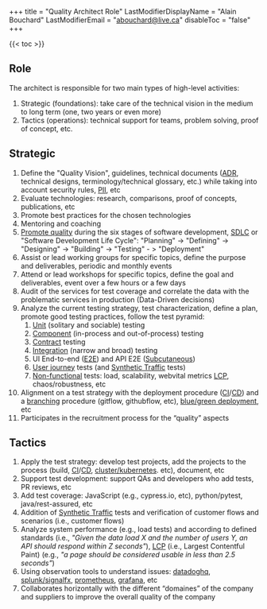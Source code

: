 +++
title = "Quality Architect Role"
LastModifierDisplayName = "Alain Bouchard"
LastModifierEmail = "abouchard@live.ca"
disableToc = "false"
+++

{{< toc >}}

## Role

The architect is responsible for two main types of high-level activities:

1. Strategic (foundations): take care of the technical vision in the medium to long term (one, two years or even more)
1. Tactics (operations): technical support for teams, problem solving, proof of concept, etc.

## Strategic

1. Define the "Quality Vision", guidelines, technical documents ([ADR], technical designs, terminology/technical glossary, etc.) while taking into account security rules, [PII], etc
1. Evaluate technologies: research, comparisons, proof of concepts, publications, etc
1. Promote best practices for the chosen technologies
1. Mentoring and coaching
1. [Promote quality] during the six stages of software development, [SDLC] or "Software Development Life Cycle": "Planning" -> "Defining" -> "Designing" -> "Building" -> "Testing" - > "Deployment"
1. Assist or lead working groups for specific topics, define the purpose and deliverables, periodic and monthly events
1. Attend or lead workshops for specific topics, define the goal and deliverables, event over a few hours or a few days
1. Audit of the services for test coverage and correlate the data with the problematic services in production (Data-Driven decisions)
1. Analyze the current testing strategy, test characterization, define a plan, promote good testing practices, follow the test pyramid:
    1. [Unit] (solitary and sociable) testing
    1. [Component] (in-process and out-of-process) testing
    1. [Contract] testing
    1. [Integration] (narrow and broad) testing
    1. UI End-to-end ([E2E]) and API E2E ([Subcutaneous])
    1. [User journey] tests (and [Synthetic Traffic] tests)
    1. [Non-functional] tests: load, scalability, webvital metrics [LCP], chaos/robustness, etc
1. Alignment on a test strategy with the deployment procedure ([CI]/[CD]) and a [branching] procedure (gitflow, githubflow, etc), [blue/green deployment], etc
1. Participates in the recruitment process for the “quality” aspects

## Tactics

1. Apply the test strategy: develop test projects, add the projects to the process (build, [CI]/[CD], [cluster/kubernetes]. etc), document, etc
1. Support test development: support QAs and developers who add tests, PR reviews, etc
1. Add test coverage: JavaScript (e.g., cypress.io, etc), python/pytest, java/rest-assured, etc
1. Addition of [Synthetic Traffic] tests and verification of customer flows and scenarios (i.e., customer flows)
1. Analyze system performance (e.g., load tests) and according to defined standards (i.e., *"Given the data load X and the number of users Y, an API should respond within Z seconds"*), [LCP] (i.e., Largest Contentful Paint) (e.g., *"a page should be considered usable in less than 2.5 seconds"*)
1. Using observation tools to understand issues: [datadoghq], [splunk/signalfx], [prometheus], ​​[grafana], etc
1. Collaborates horizontally with the different “domaines” of the company and suppliers to improve the overall quality of the company

[ADR]: https://adr.github.io
[blue/green deployment]: https://martinfowler.com/bliki/BlueGreenDeployment.html
[branching]: https://medium.com/@vafrcor2009/gitflow-vs-trunk-based-development-3beff578030b
[CD]: https://www.atlassian.com/continuous-delivery/continuous-deployment
[CI]: https://www.atlassian.com/continuous-delivery/continuous-integration
[cluster/kubernetes]: https://www.vmware.com/topics/glossary/content/kubernetes-cluster.html
[component]: https://martinfowler.com/articles/microservice-testing/#testing-component-introduction
[contract]: https://martinfowler.com/bliki/ContractTest.html
[datadoghq]: https://www.datadoghq.com/
[E2E]: https://martinfowler.com/articles/microservice-testing/#testing-end-to-end-introduction
[grafana]: https://grafana.com/
[integration]: https://martinfowler.com/articles/microservice-testing/#testing-integration-introduction
[LCP]: https://web.dev/lcp
[Non-functional]: https://www.guru99.com/non-functional-testing.html
[PII]: https://en.wikipedia.org/wiki/Personal_data
[prometheus]: https://prometheus.io/
[Promote quality]: https://github.com/AlainBouchard/engineering-notes/blob/master/how-to-promote-the-quality-best-practices.md
[SDLC]: https://www.tutorialspoint.com/sdlc/sdlc_overview.htm
[splunk/signalfx]: https://www.splunk.com/
[Synthetic Traffic]: https://www.datadoghq.com/knowledge-center/synthetic-testing
[subcutaneous]: https://martinfowler.com/bliki/SubcutaneousTest.html
[unit]: https://martinfowler.com/articles/microservice-testing/#testing-unit-introduction
[user journey]: https://martinfowler.com/bliki/UserJourneyTest.html
